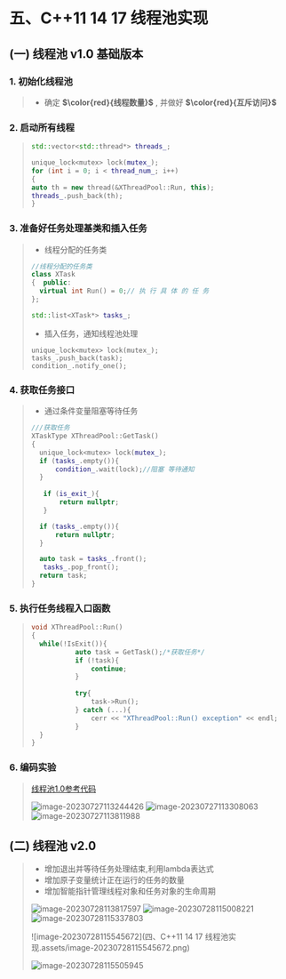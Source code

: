 # 五、C++11 14 17 线程池实现

## (一) 线程池 v1.0 基础版本

### 1. 初始化线程池

>- 确定 **$\color{red}{线程数量}$** , 并做好 **$\color{red}{互斥访问}$**

### 2. 启动所有线程

>```c++
>std::vector<std::thread*> threads_;
>
>unique_lock<mutex> lock(mutex_);
>for (int i = 0; i < thread_num_; i++)
>{
>auto th = new thread(&XThreadPool::Run, this);
>threads_.push_back(th);
>}
>```

### 3. 准备好任务处理基类和插入任务

>- 线程分配的任务类
>
>```c++
>//线程分配的任务类
>class XTask
>{	public:
>	virtual int Run() = 0;// 执 行 具 体 的 任 务
>};
>
>std::list<XTask*> tasks_;
>```
>
>- 插入任务，通知线程池处理
>
>```
>unique_lock<mutex> lock(mutex_);
>tasks_.push_back(task);
>condition_.notify_one();
>```
>
>

### 4. 获取任务接口

>- 通过条件变量阻塞等待任务
>
>```C++
>///获取任务
>XTaskType XThreadPool::GetTask()
>{
>	unique_lock<mutex> lock(mutex_);
>	if (tasks_.empty()){
>		condition_.wait(lock);//阻塞 等待通知
>	} 
>    
>    if (is_exit_){
>        return nullptr;
>    }
>
>	if (tasks_.empty()){
>		return nullptr;
>	} 
>
>	auto task = tasks_.front();
>    tasks_.pop_front();
>	return task;
>}
>```

### 5. 执行任务线程入口函数

>```c++
>void XThreadPool::Run()
>{
>	while(!IsExit()){
>            auto task = GetTask();/*获取任务*/
>            if (!task){
>                continue;
>            }
>	
>            try{
>                task‐>Run();
>            } catch (...){
>                cerr << "XThreadPool::Run() exception" << endl;
>            }
>	}
>}
>```

### 6. 编码实验

>[线程池1.0参考代码](https://github.com/WONGZEONJYU/stu_cpp_thread/tree/main/117thread_pool_10)
>
><img src="四、C++11 14 17 线程池实现.assets/image-20230727113244426.png" alt="image-20230727113244426" />
>
><img src="四、C++11 14 17 线程池实现.assets/image-20230727113308063.png" alt="image-20230727113308063" />
>
><img src="四、C++11 14 17 线程池实现.assets/image-20230727113811988.png" alt="image-20230727113811988" />

## (二) 线程池 v2.0

>- 增加退出并等待任务处理结束,利用lambda表达式
>- 增加原子变量统计正在运行的任务的数量
>- 增加智能指针管理线程对象和任务对象的生命周期
>
><img src="四、C++11 14 17 线程池实现.assets/image-20230728113817597.png" alt="image-20230728113817597" />
>
><img src="四、C++11 14 17 线程池实现.assets/image-20230728115008221.png" alt="image-20230728115008221" />
>
><img src="四、C++11 14 17 线程池实现.assets/image-20230728115337803.png" alt="image-20230728115337803" />
>
>![image-20230728115545672](四、C++11 14 17 线程池实现.assets/image-20230728115545672.png)
>
><img src="四、C++11 14 17 线程池实现.assets/image-20230728115505945.png" alt="image-20230728115505945" />

